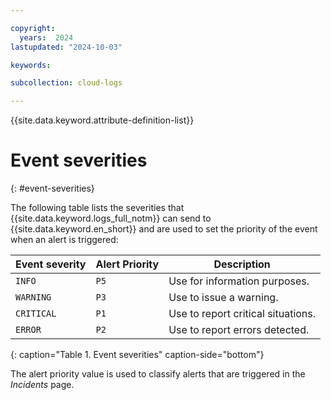 ```yaml
---

copyright:
  years:  2024
lastupdated: "2024-10-03"

keywords:

subcollection: cloud-logs

---
```


{{site.data.keyword.attribute-definition-list}}

# Event severities
{: #event-severities}


The following table lists the severities that {{site.data.keyword.logs_full_notm}} can send to {{site.data.keyword.en_short}} and are used to set the priority of the event when an alert is triggered:


| Event severity       | Alert Priority | Description |
|----------------------|----------------|-------------|
| `INFO`               | `P5`           | Use for information purposes. |
| `WARNING`            | `P3`           | Use to issue a warning. |
| `CRITICAL`           | `P1`           | Use to report critical situations. |
| `ERROR`              | `P2`           | Use to report errors detected. |
{: caption="Table 1. Event severities" caption-side="bottom"}


The alert priority value is used to classify alerts that are triggered in the *Incidents* page.
